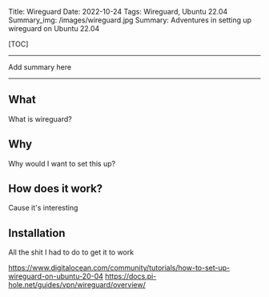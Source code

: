 Title: Wireguard
Date: 2022-10-24
Tags: Wireguard, Ubuntu 22.04
Summary_img: /images/wireguard.jpg
Summary: Adventures in setting up wireguard on Ubuntu 22.04

[TOC]

<!-- SUMMARY -->
---

Add summary here

---

## What
What is wireguard?

## Why
Why would I want to set this up?

## How does it work?
Cause it's interesting

## Installation
All the shit I had to do to get it to work

https://www.digitalocean.com/community/tutorials/how-to-set-up-wireguard-on-ubuntu-20-04
https://docs.pi-hole.net/guides/vpn/wireguard/overview/